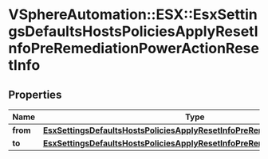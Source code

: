 # VSphereAutomation::ESX::EsxSettingsDefaultsHostsPoliciesApplyResetInfoPreRemediationPowerActionResetInfo

## Properties
Name | Type | Description | Notes
------------ | ------------- | ------------- | -------------
**from** | [**EsxSettingsDefaultsHostsPoliciesApplyResetInfoPreRemediationPowerAction**](EsxSettingsDefaultsHostsPoliciesApplyResetInfoPreRemediationPowerAction.md) |  | 
**to** | [**EsxSettingsDefaultsHostsPoliciesApplyResetInfoPreRemediationPowerAction**](EsxSettingsDefaultsHostsPoliciesApplyResetInfoPreRemediationPowerAction.md) |  | 


